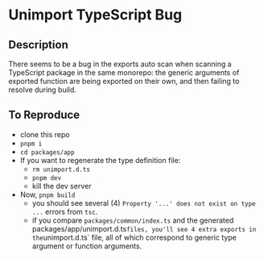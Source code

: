 # Unimport TypeScript Bug

## Description

There seems to be a bug in the exports auto scan when scanning a TypeScript package in the same monorepo: the generic arguments of exported function are being exported on their own, and then failing to resolve during build.

## To Reproduce

- clone this repo
- `pnpm i`
- `cd packages/app`
- If you want to regenerate the type definition file:
    - `rm unimport.d.ts`
    - `pnpm dev`
    - kill the dev server
- Now, `pnpm build`
    - you should see several (4) `Property '...' does not exist on type ...` errors from `tsc`.
    - if you compare `packages/common/index.ts` and the generated packages/app/unimport.d.ts` files, you'll see 4 extra exports in the `unimport.d.ts` file, all of which correspond to generic type argument or function arguments.
